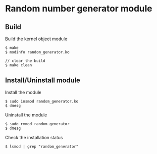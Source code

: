 # Random number generator module

## Build

Build the kernel object module

    $ make
    $ modinfo random_generator.ko

    // clear the build
    $ make clean

## Install/Uninstall module

Install the module

    $ sudo insmod random_generator.ko
    $ dmesg

Uninstall the module

    $ sudo rmmod random_generator
    $ dmesg

Check the installation status

    $ lsmod | grep "random_generator"